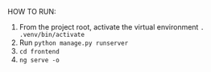 HOW TO RUN:
1) From the project root, activate the virtual environment `. .venv/bin/activate`
2) Run `python manage.py runserver`
3) `cd frontend`
4) `ng serve -o`